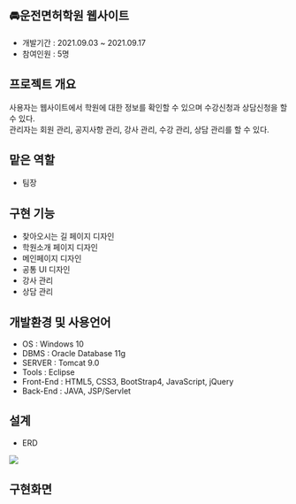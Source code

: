 ## 🚘운전면허학원 웹사이트
* 개발기간 : 2021.09.03 ~ 2021.09.17
* 참여인원 : 5명

## 프로젝트 개요
사용자는 웹사이트에서 학원에 대한 정보를 확인할 수 있으며 수강신청과 상담신청을 할 수 있다. <br>
관리자는 회원 관리, 공지사항 관리, 강사 관리, 수강 관리, 상담 관리를 할 수 있다.

## 맡은 역할
* 팀장

## 구현 기능
* 찾아오시는 길 페이지 디자인
* 학원소개 페이지 디자인
* 메인페이지 디자인
* 공통 UI 디자인
* 강사 관리
* 상담 관리

## 개발환경 및 사용언어
* OS : Windows 10
* DBMS : Oracle Database 11g
* SERVER : Tomcat 9.0
* Tools : Eclipse
* Front-End : HTML5, CSS3, BootStrap4, JavaScript, jQuery
* Back-End : JAVA, JSP/Servlet

## 설계
* ERD
<img src="https://user-images.githubusercontent.com/90167476/147130755-0ff30d28-b6e6-4634-be84-6f25bd037234.png"/>

## 구현화면

